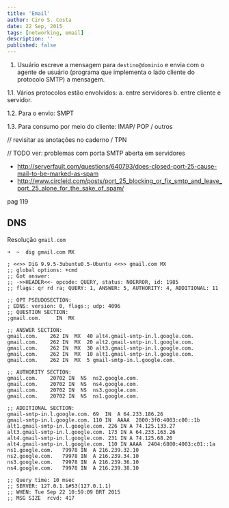 ```yaml
---
title: 'Email'
author: Ciro S. Costa
date: 22 Sep, 2015
tags: [networking, email]
description: ''
published: false
---
```


1. Usuário escreve a mensagem para `destino@dominio` e envia com o agente de usuário (programa que implementa o lado cliente do protocolo SMTP) a mensagem.

  1.1. Vários protocolos estão envolvidos:
    a. entre servidores
    b. entre cliente e servidor.

  1.2. Para o envio: SMPT

  1.3. Para consumo por meio do cliente: IMAP/ POP / outros


// revisitar as anotações no caderno / TPN

// TODO ver: problemas com porta SMTP aberta em servidores

- http://serverfault.com/questions/640793/does-closed-port-25-cause-mail-to-be-marked-as-spam
- http://www.circleid.com/posts/port_25_blocking_or_fix_smtp_and_leave_port_25_alone_for_the_sake_of_spam/

pag 119

## DNS

Resolução `gmail.com`

```
➜  ~  dig gmail.com MX

; <<>> DiG 9.9.5-3ubuntu0.5-Ubuntu <<>> gmail.com MX
;; global options: +cmd
;; Got answer:
;; ->>HEADER<<- opcode: QUERY, status: NOERROR, id: 1985
;; flags: qr rd ra; QUERY: 1, ANSWER: 5, AUTHORITY: 4, ADDITIONAL: 11

;; OPT PSEUDOSECTION:
; EDNS: version: 0, flags:; udp: 4096
;; QUESTION SECTION:
;gmail.com.     IN  MX

;; ANSWER SECTION:
gmail.com.    262 IN  MX  40 alt4.gmail-smtp-in.l.google.com.
gmail.com.    262 IN  MX  20 alt2.gmail-smtp-in.l.google.com.
gmail.com.    262 IN  MX  30 alt3.gmail-smtp-in.l.google.com.
gmail.com.    262 IN  MX  10 alt1.gmail-smtp-in.l.google.com.
gmail.com.    262 IN  MX  5 gmail-smtp-in.l.google.com.

;; AUTHORITY SECTION:
gmail.com.    20702 IN  NS  ns2.google.com.
gmail.com.    20702 IN  NS  ns4.google.com.
gmail.com.    20702 IN  NS  ns3.google.com.
gmail.com.    20702 IN  NS  ns1.google.com.

;; ADDITIONAL SECTION:
gmail-smtp-in.l.google.com. 69  IN  A 64.233.186.26
gmail-smtp-in.l.google.com. 110 IN  AAAA  2800:3f0:4003:c00::1b
alt1.gmail-smtp-in.l.google.com. 226 IN A 74.125.133.27
alt3.gmail-smtp-in.l.google.com. 173 IN A 64.233.163.26
alt4.gmail-smtp-in.l.google.com. 231 IN A 74.125.68.26
alt4.gmail-smtp-in.l.google.com. 110 IN AAAA  2404:6800:4003:c01::1a
ns1.google.com.   79978 IN  A 216.239.32.10
ns2.google.com.   79978 IN  A 216.239.34.10
ns3.google.com.   79978 IN  A 216.239.36.10
ns4.google.com.   79978 IN  A 216.239.38.10

;; Query time: 10 msec
;; SERVER: 127.0.1.1#53(127.0.1.1)
;; WHEN: Tue Sep 22 10:59:09 BRT 2015
;; MSG SIZE  rcvd: 417

```
